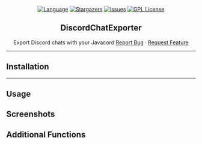 <div align="center">

[![Language][language-dom]][github-url]
[![Stargazers][stars-shield]][stars-url]
[![Issues][issues-shield]][issues-url]
[![GPL License][license-shield]][license-url]


  <h2>DiscordChatExporter</h2>

  <p>
    Export Discord chats with your Javacord
    <a href="https://github.com/SwordOfSouls/DiscordChatExporter/issues/new?assignees=&labels=bug&template=bug-report.yml">Report Bug</a>
    ·
    <a href="https://github.com/SwordOfSouls/DiscordChatExporter/issues/new?assignees=&labels=enhancement&template=feature-request.yml">Request Feature</a>
  </p>
</div>

---
## Installation


---
## Usage


## Screenshots


## Additional Functions


<!-- LINK DUMP -->
[language-dom]: https://img.shields.io/github/languages/top/SwordOfSouls/DiscordChatExporter?style=for-the-badge
[stars-shield]: https://img.shields.io/github/stars/SwordOfSouls/DiscordChatExporter?style=for-the-badge
[stars-url]: https://github.com/SwordOfSouls/DiscordChatExporter/stargazers
[issues-shield]: https://img.shields.io/github/issues/SwordOfSouls/DiscordChatExporter?style=for-the-badge
[issues-url]: https://github.com/SwordOfSouls/DiscordChatExporter/issues
[license-shield]: https://img.shields.io/github/license/SwordOfSouls/DiscordChatExporter?style=for-the-badge
[license-url]: https://github.com/SwordOfSouls/DiscordChatExporter/blob/master/LICENSE
[github-url]: https://github.com/SwordOfSouls/DiscordChatExporter/
